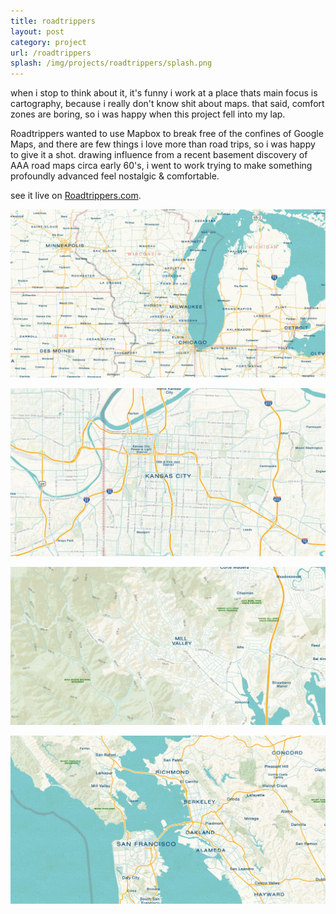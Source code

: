 ```yaml
---
title: roadtrippers
layout: post
category: project
url: /roadtrippers
splash: /img/projects/roadtrippers/splash.png
---
```


when i stop to think about it, it's funny i work at a place thats main focus is cartography, because i really don't know shit about maps. that said, comfort zones are boring, so i was happy when this project fell into my lap. 

Roadtrippers wanted to use Mapbox to break free of the confines of Google Maps, and there are few things i love more than road trips, so i was happy to give it a shot. drawing influence from a recent basement discovery of AAA road maps circa early 60's, i went to work trying to make something profoundly advanced feel nostalgic & comfortable. 

see it live on [Roadtrippers.com](http://www.Roadtrippers.com).


![rt-04](/img/projects/roadtrippers/roadtrippers-4.jpg)

![rt-01](/img/projects/roadtrippers/roadtrippers-1.jpg)

![rt-02](/img/projects/roadtrippers/roadtrippers-2.jpg)

![rt-03](/img/projects/roadtrippers/roadtrippers-3.jpg)
